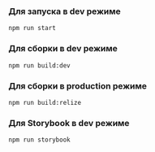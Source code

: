 ### Для запуска в dev режиме
```
npm run start
```



### Для сборки в dev режиме
```
npm run build:dev
```



### Для сборки в production режиме
```
npm run build:relize
```



### Для Storybook в dev режиме
```
npm run storybook
```

